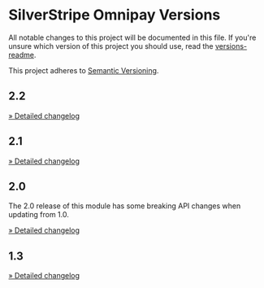 # SilverStripe Omnipay Versions

All notable changes to this project will be documented in this file. If you're unsure which version of this project you should use, read the [versions-readme](docs/md/versions.md).

This project adheres to [Semantic Versioning](http://semver.org/).

## 2.2

[» Detailed changelog](docs/changelogs/2.2.md)

## 2.1

[» Detailed changelog](docs/changelogs/2.1.md)

## 2.0

The 2.0 release of this module has some breaking API changes when updating from 1.0.

[» Detailed changelog](docs/changelogs/2.0.md)

## 1.3

[» Detailed changelog](docs/changelogs/1.3.md)
